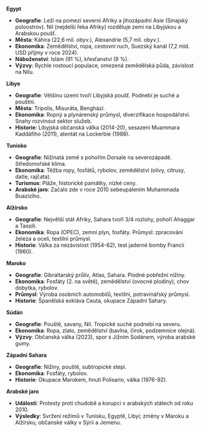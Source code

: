 
**Egypt**
- **Geografie**: Leží na pomezí severní Afriky a jihozápadní Asie (Sinajský poloostrov). Nil (nejdelší řeka Afriky) rozděluje zemi na Libyjskou a Arabskou poušť.
- **Města**: Káhira (22,6 mil. obyv.), Alexandrie (5,7 mil. obyv.).
- **Ekonomika**: Zemědělství, ropa, cestovní ruch, Suezský kanál (7,2 mld. USD příjmy v roce 2024).
- **Náboženství**: Islám (91 %), křesťanství (9 %).
- **Výzvy**: Rychle rostoucí populace, omezená zemědělská půda, závislost na Nilu.

**Libye**
- **Geografie**: Většinu území tvoří Libyjská poušť. Podnebí je suché a pouštní.
- **Města**: Tripolis, Misuráta, Benghází.
- **Ekonomika**: Ropný a plynárenský průmysl, diverzifikace hospodářství. Snahy rozvinout sektor služeb.
- **Historie**: Libyjská občanská válka (2014-20), sesazení Muammara Kaddáfího (2011), atentát na Lockerbie (1988).

**Tunisko**
- **Geografie**: Nížinatá země s pohořím Dorsale na severozápadě. Středomořské klima.
- **Ekonomika**: Těžba ropy, fosfátů, rybolov, zemědělství (olivy, citrusy, datle, rajčata).
- **Turismus**: Pláže, historické památky, nízké ceny.
- **Arabské jaro**: Začalo zde v roce 2010 sebeupálením Muhammada Buazízího.

**Alžírsko**
- **Geografie**: Největší stát Afriky, Sahara tvoří 3/4 rozlohy, pohoří Ahaggar a Tassili.
- **Ekonomika**: Ropa (OPEC), zemní plyn, fosfáty. Průmysl: zpracování železa a oceli, textilní průmysl.
- **Historie**: Válka za nezávislost (1954-62), test jaderné bomby Francií (1960).

**Maroko**
- **Geografie**: Gibraltarský průliv, Atlas, Sahara. Plodné pobřežní nížiny.
- **Ekonomika**: Fosfáty (2. na světě), zemědělství (ovocné plodiny), chov dobytka, rybolov.
- **Průmysl**: Výroba osobních automobilů, textilní, potravinářský průmysl.
- **Historie**: Španělská exkláva Ceuta, okupace Západní Sahary.

**Súdán**
- **Geografie**: Pouště, savany, Nil. Tropické suché podnebí na severu.
- **Ekonomika**: Ropa, zlato, zemědělství (bavlna, čirok, podzemnice olejná).
- **Výzvy**: Občanská válka (2023), spor s Jižním Súdánem, výroba arabské gumy.

**Západní Sahara**
- **Geografie**: Nížiny, pouště, subtropické stepi.
- **Ekonomika**: Fosfáty, rybolov.
- **Historie**: Okupace Marokem, hnutí Polisario, válka (1976-92).

**Arabské jaro**
- **Události**: Protesty proti chudobě a korupci v arabských státech od roku 2010.
- **Výsledky**: Svržení režimů v Tunisku, Egyptě, Libyi; změny v Maroku a Alžírsku; občanské války v Sýrii a Jemenu.
